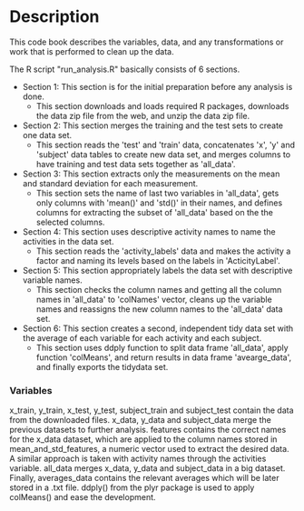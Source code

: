 # <h1> Description
This code book describes the variables, data, and any transformations or work that is performed to clean up the data. 

The R script "run_analysis.R" basically consists of 6 sections. 
* Section 1: This section is for the initial preparation before any analysis is done. 
  * This section downloads and loads required R packages, downloads the data zip file from the web, and unzip the data zip file.
* Section 2: This section merges the training and the test sets to create one data set. 
  * This section reads the 'test' and 'train' data,  concatenates 'x', 'y' and 'subject' data tables to create new data set, and merges columns to have training and test data sets together as 'all_data'.
* Section 3: This section extracts only the measurements on the mean and standard deviation for each measurement. 
  * This section sets the name of last two variables in 'all_data', gets only columns with 'mean()' and 'std()' in their names, and defines columns for extracting the subset of 'all_data' based on the the selected columns.
* Section 4: This section uses descriptive activity names to name the activities in the data set.
  * This section reads the 'activity_labels' data and makes the activity a factor and naming its levels based on the labels in 'ActicityLabel'.
* Section 5: This section appropriately labels the data set with descriptive variable names.
  * This section checks the column names and getting all the column names in 'all_data' to 'colNames' vector, cleans up the variable names and reassigns the new column names to the 'all_data' data set.
* Section 6: This section creates a second, independent tidy data set with the average of each variable for each activity and each subject.
  *  This section uses ddply function to split data frame 'all_data', apply function 'colMeans', and return results in data frame 'avearge_data', and finally exports the tidydata set.

### <h3> Variables

x_train, y_train, x_test, y_test, subject_train and subject_test contain the data from the downloaded files.
x_data, y_data and subject_data merge the previous datasets to further analysis.
features contains the correct names for the x_data dataset, which are applied to the column names stored in mean_and_std_features, a numeric vector used to extract the desired data.
A similar approach is taken with activity names through the activities variable.
all_data merges x_data, y_data and subject_data in a big dataset.
Finally, averages_data contains the relevant averages which will be later stored in a .txt file. ddply() from the plyr package is used to apply colMeans() and ease the development.
